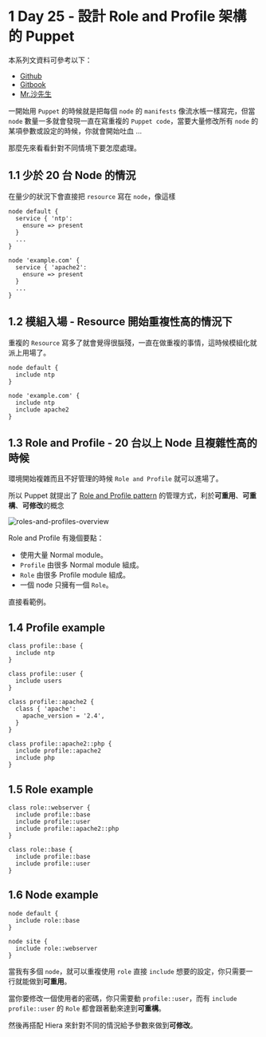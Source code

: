 
# 1 Day 25 - 設計 Role and Profile 架構的 Puppet

本系列文資料可參考以下：

- [Github](https://github.com/shazi7804/ops-puppet-30-days)
- [Gitbook](https://gitbook.com/book/shazi7804/puppet-manage-guide/details)
- [Mr.沙先生](https://shazi.info)

一開始用 `Puppet` 的時候就是把每個 `node` 的 `manifests` 像流水帳一樣寫完，但當 `node` 數量一多就會發現一直在寫重複的 `Puppet code`，當要大量修改所有 `node` 的某項參數或設定的時候，你就會開始吐血 ...

那麼先來看看針對不同情境下要怎麼處理。

## 1.1 少於 20 台 Node 的情況

在量少的狀況下會直接把 `resource` 寫在 `node`，像這樣

```puppet
node default {
  service { 'ntp':
    ensure => present
  }
  ...
}

node 'example.com' {
  service { 'apache2':
    ensure => present
  }
  ...
}
```

## 1.2 模組入場 - Resource 開始重複性高的情況下

重複的 `Resource` 寫多了就會覺得很腦殘，一直在做重複的事情，這時候模組化就派上用場了。

```puppet
node default {
  include ntp
}

node 'example.com' {
  include ntp
  include apache2
}
```

## 1.3 Role and Profile - 20 台以上 Node 且複雜性高的時候

環境開始複雜而且不好管理的時候 `Role and Profile` 就可以進場了。

所以 Puppet 就提出了 [Role and Profile pattern][role-and-profile-pattern] 的管理方式，利於**可重用**、**可重構**、**可修改**的概念

![roles-and-profiles-overview](../images/roles_and_profiles_overview.png)

Role and Profile 有幾個要點：

  - 使用大量 Normal module。
  - `Profile` 由很多 Normal module 組成。
  - `Role` 由很多 Profile module 組成。
  - 一個 node 只擁有一個 `Role`。

直接看範例。

## 1.4 Profile example

```puppet
class profile::base {
  include ntp
}

class profile::user {
  include users
}
 
class profile::apache2 {
  class { 'apache':
    apache_version = '2.4',
  }
}
 
class profile::apache2::php {
  include profile::apache2
  include php
}
```

## 1.5 Role example

```puppet
class role::webserver {
  include profile::base
  include profile::user
  include profile::apache2::php
}

class role::base {
  include profile::base
  include profile::user
}
```

## 1.6 Node example

```puppet
node default {
  include role::base
}

node site {
  include role::webserver
}
```

當我有多個 `node`，就可以重複使用 `role` 直接 `include` 想要的設定，你只需要一行就能做到**可重用**。

當你要修改一個使用者的密碼，你只需要動 `profile::user`，而有 `include profile::user` 的 `Role` 都會跟著動來達到**可重構**。

然後再搭配 Hiera 來針對不同的情況給予參數來做到**可修改**。


[role-and-profile-pattern]: https://docs.puppet.com/pe/2017.2/r_n_p_intro.html

